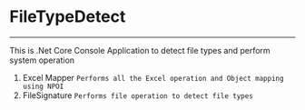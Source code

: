 # FileTypeDetect
----------


This is .Net Core Console Application to detect file types and perform system operation
1. Excel Mapper
``Performs all the Excel operation and Object mapping using NPOI``
2. FileSignature
``Performs file operation to detect file types``

